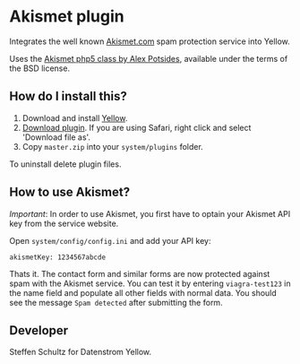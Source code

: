 Akismet plugin
==============
Integrates the well known [Akismet.com](http://akismet.com) spam protection service into Yellow. 

Uses the [Akismet php5 class by Alex Potsides](https://github.com/achingbrain/php5-akismet), available under the terms of the BSD license. 

How do I install this?
----------------------
1. Download and install [Yellow](https://github.com/datenstrom/yellow/).
2. [Download plugin](https://github.com/schulle4u/yellow-plugin-akismet/archive/master.zip). If you are using Safari, right click and select 'Download file as'.
3. Copy `master.zip` into your `system/plugins` folder.

To uninstall delete plugin files.

How to use Akismet?
-------------------
*Important*: In order to use Akismet, you first have to optain your Akismet API key from the service website. 

Open `system/config/config.ini` and add your API key: 

`akismetKey: 1234567abcde`

Thats it. The contact form and similar forms are now protected against spam with the Akismet service. You can test it by entering `viagra-test123` in the name field and populate all other fields with normal data. You should see the message `Spam detected` after submitting the form. 

Developer
---------
Steffen Schultz for Datenstrom Yellow. 
